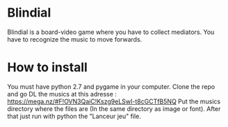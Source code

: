 # Blindial

Blindial is a board-video game where you have to collect mediators. You have to recognize the music to move forwards.

# How to install

You must have python 2.7 and pygame in your computer. Clone the repo and go DL the musics at this adresse : https://mega.nz/#F!OVN3QaiC!Kszg9eLSwI-t8cGCTfB5NQ
Put the musics directory where the files are (In the same directory as image or font). After that just run with python the "Lanceur jeu" file.
